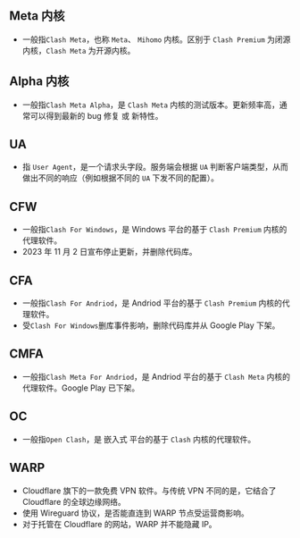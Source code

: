 ## Meta 内核

- 一般指`Clash Meta`，也称 `Meta`、 `Mihomo` 内核。区别于 `Clash Premium` 为闭源内核，`Clash Meta` 为开源内核。

## Alpha 内核

- 一般指`Clash Meta Alpha`，是 `Clash Meta` 内核的测试版本。更新频率高，通常可以得到最新的 bug 修复 或 新特性。

## UA

- 指 `User Agent`，是一个请求头字段。服务端会根据 `UA` 判断客户端类型，从而做出不同的响应（例如根据不同的 `UA` 下发不同的配置）。

## CFW

- 一般指`Clash For Windows`，是 Windows 平台的基于 `Clash Premium` 内核的代理软件。
- 2023 年 11 月 2 日宣布停止更新，并删除代码库。

## CFA

- 一般指`Clash For Andriod`，是 Andriod 平台的基于 `Clash Premium` 内核的代理软件。
- 受`Clash For Windows`删库事件影响，删除代码库并从 Google Play 下架。

## CMFA

- 一般指`Clash Meta For Andriod`，是 Andriod 平台的基于 `Clash Meta` 内核的代理软件。Google Play 已下架。

## OC

- 一般指`Open Clash`，是 嵌入式 平台的基于 `Clash` 内核的代理软件。

## WARP

- Cloudflare 旗下的一款免费 VPN 软件。与传统 VPN 不同的是，它结合了 Cloudflare 的全球边缘网络。
- 使用 Wireguard 协议，是否能直连到 WARP 节点受运营商影响。
- 对于托管在 Cloudflare 的网站，WARP 并不能隐藏 IP。
